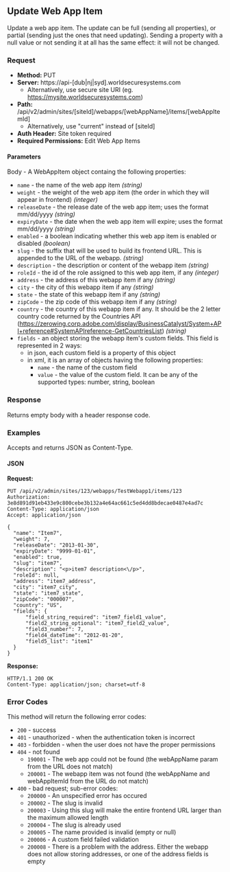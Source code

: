 ## Update Web App Item

Update a web app item. The update can be full (sending all properties), or partial (sending just the ones that need updating). Sending a property with a null value or not sending it at all has the same effect: it will not be changed.

### Request

* **Method:** PUT
* **Server:** https://api-[dub|nj|syd].worldsecuresystems.com
  * Alternatively, use secure site URI (eg. https://mysite.worldsecuresystems.com)
* **Path:** /api/v2/admin/sites/[siteId]/webapps/[webAppName]/items/[webAppItemId]
  * Alternatively, use "current" instead of [siteId]
* **Auth Header:** Site token required
* **Required Permissions:** Edit Web App Items

#### Parameters ####

Body - A WebAppItem object containg the following properties: 

* `name` - the name of the web app item *(string)*
* `weight` - the weight of the web app item (the order in which they will appear in frontend) *(integer)*
* `releaseDate` - the release date of the web app item; uses the format mm/dd/yyyy *(string)*
* `expiryDate` - the date when the web app item will expire; uses the format mm/dd/yyyy *(string)*
* `enabled` - a boolean indicating whether this web app item is enabled or disabled *(boolean)*
* `slug` - the suffix that will be used to build its frontend URL. This is appended to the URL of the webapp. *(string)*
* `description` - the description or content of the webapp item *(string)*
* `roleId` - the id of the role assigned to this web app item, if any *(integer)*
* `address` - the address of this webapp item if any *(string)*
* `city` - the city of this webapp item if any *(string)*
* `state` - the state of this webapp item if any *(string)*
* `zipCode` - the zip code of this webapp item if any *(string)*
* `country` - the country of this webapp item if any. It should be the 2 letter country code returned by the Countries API (https://zerowing.corp.adobe.com/display/BusinessCatalyst/System+API+reference#SystemAPIreference-GetCountriesList) *(string)*
* `fields` - an object storing the webapp item's custom fields. This field is represented in 2 ways:
	* in json, each custom field is a property of this object
	* in xml, it is an array of objects having the following properties:
		* `name` - the name of the custom field
		* `value` - the value of the custom field. It can be any of the supported types: number, string, boolean

### Response

Returns empty body with a header response code.

### Examples

Accepts and returns JSON as Content-Type.

#### JSON

**Request:**
~~~
PUT /api/v2/admin/sites/123/webapps/TestWebapp1/items/123
Authorization: 3e8d891d91eb433e9c800cebe3b132a4e64ac661c5ed4dd8bdecae0487e4ad7c
Content-Type: application/json
Accept: application/json
 
{
  "name": "Item7",
  "weight": 7,
  "releaseDate": "2013-01-30",
  "expiryDate": "9999-01-01",
  "enabled": true,
  "slug": "item7",
  "description": "<p>item7 description<\/p>",
  "roleId": null,
  "address": "item7_address",
  "city": "item7_city",
  "state": "item7_state",
  "zipCode": "000007",
  "country": "US",
  "fields": {
      "field_string_required": "item7_field1_value",
      "field2_string_optional": "item7_field2_value",
      "field3_number": 7,
      "field4_dateTime": "2012-01-20",
      "field5_list": "item1"
  }
}
~~~

**Response:**

~~~
HTTP/1.1 200 OK
Content-Type: application/json; charset=utf-8
~~~

### Error Codes

This method will return the following error codes:

* `200` - success
* `401` - unauthorized - when the authentication token is incorrect
* `403` - forbidden - when the user does not have the proper permissions
* `404` - not found
	* `190001` - The web app could not be found (the webAppName param from the URL does not match)
	* `200001` - The webapp item was not found (the webAppName and webAppItemId from the URL do not match)
* `400` - bad request; sub-error codes:
	* `200000` - An unspecified error has occured
	* `200002` - The slug is invalid
	* `200003` - Using this slug will make the entire frontend URL larger than the maximum allowed length
	* `200004` - The slug is already used
	* `200005` - The name provided is invalid (empty or null)
	* `200006` - A custom field failed validation
	* `200008` - There is a problem with the address. Either the webapp does not allow storing addresses, or one of the address fields is empty
